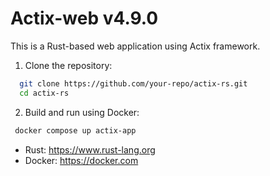 # Actix-web v4.9.0

This is a Rust-based web application using Actix framework.


1. Clone the repository:

```bash
  git clone https://github.com/your-repo/actix-rs.git
  cd actix-rs
```

2. Build and run using Docker:
```bash
 docker compose up actix-app
```


- Rust: https://www.rust-lang.org
- Docker: https://docker.com